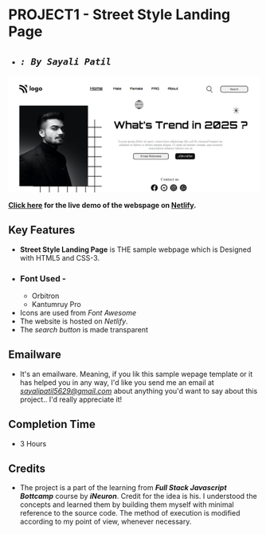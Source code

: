 # **PROJECT1 - Street Style Landing Page**

- ## _`: By Sayali Patil`_

![Street Style Landing Page](Landing-Page.png)

**[Click here](https://street-style-landing-saya.netlify.app/) for the live demo of the webspage on [Netlify](https://www.netlify.com/).**

## Key Features

- **Street Style Landing Page** is THE sample webpage which is Designed with HTML5 and CSS-3.
- ### Font Used -
  - Orbitron
  - Kantumruy Pro
- Icons are used from _Font Awesome_
- The website is hosted on _Netlify_.
- The _search button_ is made transparent

## Emailware

- It's an emailware. Meaning, if you lik this sample wepage template or it has helped you in any way, I'd like you send me an email at *sayalipatil5629@gmail.com* about anything you'd want to say about this project.. I'd really appreciate it!

## Completion Time

- 3 Hours

## Credits

- The project is a part of the learning from **_Full Stack Javascript Bottcamp_** course by **_iNeuron_**. Credit for the idea is his. I understood the concepts and learned them by building them myself with minimal reference to the source code. The method of execution is modified according to my point of view, whenever necessary.
